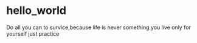 # hello_world
Do all you can to survice,because life is never something you live only for yourself
just practice
